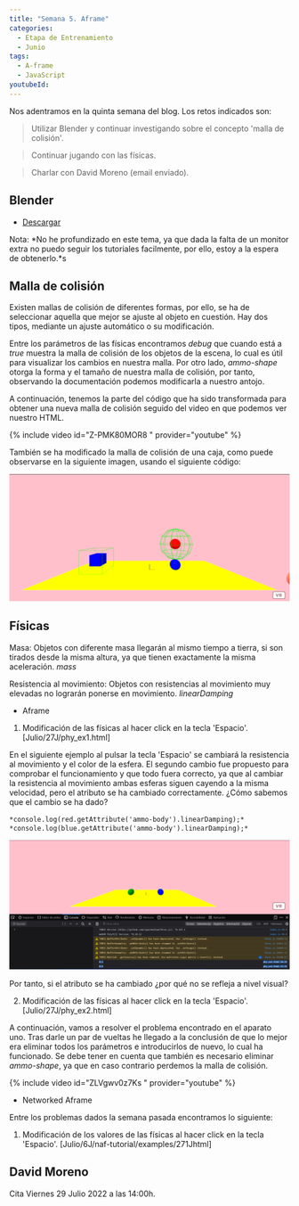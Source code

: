 ```yaml
---
title: "Semana 5. Aframe"
categories:
  - Etapa de Entrenamiento
  - Junio
tags:
  - A-frame
  - JavaScript
youtubeId: 
---
```



Nos adentramos en la quinta semana del blog. Los retos indicados son:

> Utilizar Blender y continuar investigando sobre el concepto 'malla de colisión'.

> Continuar jugando con las físicas. 

> Charlar con David Moreno (email enviado).


## **Blender**

* [Descargar](https://www.blender.org/)

Nota: *No he profundizado en este tema, ya que dada la falta de un monitor extra no puedo seguir los tutoriales facilmente, por ello, estoy a la espera de obtenerlo.*s

## **Malla de colisión**

Existen mallas de colisión de diferentes formas, por ello, se ha de seleccionar aquella que mejor se ajuste al objeto en cuestión. Hay dos tipos, mediante un ajuste automático o su modificación. 

Entre los parámetros de las físicas encontramos *debug* que cuando está a *true* muestra la malla de colisión de los objetos de la escena, lo cual es útil para visualizar los cambios en nuestra malla. Por otro lado, *ammo-shape* otorga la forma y el tamaño de nuestra malla de colisión, por tanto, observando la documentación podemos modificarla a nuestro antojo. 

A continuación, tenemos la parte del código que ha sido transformada para obtener una nueva malla de colisión seguido del video en que podemos ver nuestro HTML.

  <script>
  ammo-shape="type: sphere; fit: manual; sphereRadius:3;"
  </script>

{% include video id="Z-PMK80MOR8 " provider="youtube" %}

También se ha modificado la malla de colisión de una caja, como puede observarse en la siguiente imagen, usando el siguiente código:

  <script>
  ammo-shape="type: box; fit: manual; halfExtents: 2 2 2;"
  </script>

![Malla colisión](https://raw.githubusercontent.com/RoboticsLabURJC/2022-tfg-ana-villanueva/main/otros/27J/cap1.png)

## **Físicas**

Masa: Objetos con diferente masa llegarán al mismo tiempo a tierra, si son tirados desde la misma altura, ya que tienen exactamente la misma aceleración. *mass*

Resistencia al movimiento: Objetos con resistencias al movimiento muy elevadas no lograrán ponerse en movimiento. *linearDamping*

* Aframe 

1. Modificación de las físicas al hacer click en la tecla 'Espacio'. [Julio/27J/phy_ex1.html]

En el siguiente ejemplo al pulsar la tecla 'Espacio' se cambiará la resistencia al movimiento y el color de la esfera. El segundo cambio fue propuesto para comprobar el funcionamiento y que todo fuera correcto, ya que al cambiar la resistencia al movimiento ambas esferas siguen cayendo a la misma velocidad, pero el atributo se ha cambiado correctamente. ¿Cómo sabemos que el cambio se ha dado? 

  
    *console.log(red.getAttribute('ammo-body').linearDamping);*
    *console.log(blue.getAttribute('ammo-body').linearDamping);*
  

![Parámetro modificado](https://raw.githubusercontent.com/RoboticsLabURJC/2022-tfg-ana-villanueva/main/otros/27J/cap2.png)

Por tanto, si el atributo se ha cambiado ¿por qué no se refleja a nivel visual?

2. Modificación de las físicas al hacer click en la tecla 'Espacio'. [Julio/27J/phy_ex2.html]

A continuación, vamos a resolver el problema encontrado en el aparato uno. Tras darle un par de vueltas he llegado a la conclusión de que lo mejor era eliminar todos los parámetros e introducirlos de nuevo, lo cual ha funcionado. Se debe tener en cuenta que también es necesario eliminar *ammo-shape*, ya que en caso contrario perdemos la malla de colisión. 

  <script>
    if (name == ' ') {
        red.removeAttribute('ammo-body');
        red.removeAttribute('ammo-shape');
        red.setAttribute('ammo-body', {
          type: 'dynamic',
          emitCollisionEvents: true,
          gravity: '0 -9.8 0',
          linearDamping: '0.1'
        });

        red.setAttribute('ammo-shape', {
          type: 'sphere'
        });

        red.setAttribute('material', {
          color: 'green'
        });
    }
  </script>

{% include video id="ZLVgwv0z7Ks " provider="youtube" %}
 

* Networked Aframe

Entre los problemas dados la semana pasada encontramos lo siguiente:

1. Modificación de los valores de las físicas al hacer click en la tecla 'Espacio'. [Julio/6J/naf-tutorial/examples/271Jhtml]



## **David Moreno**

Cita Viernes 29 Julio 2022 a las 14:00h.


